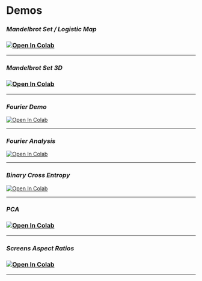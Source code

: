 
# Demos

<h3><i> Mandelbrot Set / Logistic Map</i><h3>

[![Open In Colab](https://colab.research.google.com/assets/colab-badge.svg)](http://colab.research.google.com/github/GenioSainz/Colab-Demos/blob/main/scripts/MandelbrotStability.ipynb)
<hr>

<h3><i> Mandelbrot Set 3D</i><h3>

[![Open In Colab](https://colab.research.google.com/assets/colab-badge.svg)](http://colab.research.google.com/github/GenioSainz/Colab-Demos/blob/main/scripts/Mandelbrot_Interactive.ipynb)
<hr>

<h3><i> Fourier Demo </i></h3>

[![Open In Colab](https://colab.research.google.com/assets/colab-badge.svg)](http://colab.research.google.com/github/GenioSainz/Colab-Demos/blob/main/scripts/FourierDemo.ipynb)
<hr>


<h3><i> Fourier Analysis </i></h3>

[![Open In Colab](https://colab.research.google.com/assets/colab-badge.svg)](http://colab.research.google.com/github/GenioSainz/Colab-Demos/blob/main/scripts/FourierAnalysis.ipynb)
<hr>


<h3><i> Binary Cross Entropy </i></h3>

[![Open In Colab](https://colab.research.google.com/assets/colab-badge.svg)](http://colab.research.google.com/github/GenioSainz/Colab-Demos/blob/main/scripts/BinaryCrossEntropy.ipynb)
<hr>

<h3><i> PCA </i><h3>

[![Open In Colab](https://colab.research.google.com/assets/colab-badge.svg)](http://colab.research.google.com/github/GenioSainz/Colab-Demos/blob/main/scripts/PCA.ipynb)
<hr>

<h3><i> Screens Aspect Ratios </i><h3>

[![Open In Colab](https://colab.research.google.com/assets/colab-badge.svg)](http://colab.research.google.com/github/GenioSainz/Colab-Demos/blob/main/scripts/ScreensRatios.ipynb)
<hr>

